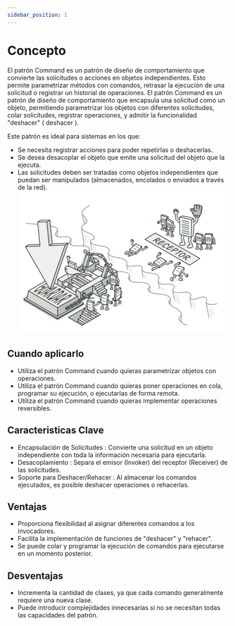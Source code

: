 ```yaml
---
sidebar_position: 1
---
```


# Concepto
El patrón Command es un patrón de diseño de comportamiento que convierte las solicitudes o acciones en objetos independientes. Esto permite parametrizar métodos con comandos, retrasar la ejecución de una solicitud o registrar un historial de operaciones. El patrón Command es un patrón de diseño de comportamiento que encapsula una solicitud como un objeto, permitiendo parametrizar los objetos con diferentes solicitudes, colar solicitudes, registrar operaciones, y admitir la funcionalidad "deshacer" ( deshacer ).

Este patrón es ideal para sistemas en los que:
- Se necesita registrar acciones para poder repetirlas o deshacerlas.
- Se desea desacoplar el objeto que emite una solicitud del objeto que la ejecuta.
- Las solicitudes deben ser tratadas como objetos independientes que puedan ser manipulados (almacenados, encolados o enviados a través de la red).
![Imagen](./img/image.png)

## Cuando aplicarlo
-  Utiliza el patrón Command cuando quieras parametrizar objetos con operaciones.
- Utiliza el patrón Command cuando quieras poner operaciones en cola, programar su ejecución, o ejecutarlas de forma remota.
-  Utiliza el patrón Command cuando quieras implementar operaciones reversibles.

## Caracteristicas Clave
- Encapsulación de Solicitudes : Convierte una solicitud en un objeto independiente con toda la información necesaria para ejecutarla.
- Desacoplamiento : Separa el emisor (Invoker) del receptor (Receiver) de las solicitudes.
- Soporte para Deshacer/Rehacer : Al almacenar los comandos ejecutados, es posible deshacer operaciones o rehacerlas.

## Ventajas
- Proporciona flexibilidad al asignar diferentes comandos a los invocadores.
- Facilita la implementación de funciones de "deshacer" y "rehacer".
- Se puede colar y programar la ejecución de comandos para ejecutarse en un momento posterior.

## Desventajas
- Incrementa la cantidad de clases, ya que cada comando generalmente requiere una nueva clase.
- Puede introducir complejidades innecesarias si no se necesitan todas las capacidades del patrón.
